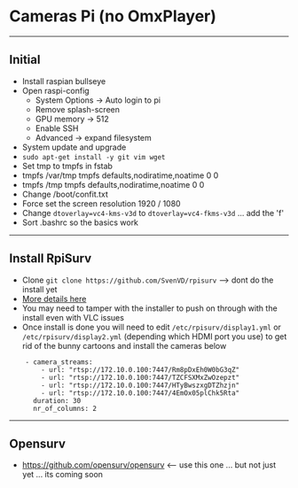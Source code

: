 # Cameras Pi (no OmxPlayer)

----

## Initial
* Install raspian bullseye
* Open raspi-config
  * System Options -> Auto login to pi
  * Remove splash-screen
  * GPU memory -> 512
  * Enable SSH
  * Advanced -> expand filesystem
* System update and upgrade
* `sudo apt-get install -y git vim wget`
* Set tmp to tmpfs in fstab
*  tmpfs /var/tmp tmpfs defaults,nodiratime,noatime 0 0
*  tmpfs /tmp tmpfs defaults,nodiratime,noatime 0 0
* Change /boot/confit.txt
*  Force set the screen resolution 1920 / 1080
*  Change `dtoverlay=vc4-kms-v3d` to `dtoverlay=vc4-fkms-v3d` ... add the 'f'
* Sort .bashrc so the basics work

----
## Install RpiSurv
* Clone `git clone https://github.com/SvenVD/rpisurv` --> dont do the install yet
* [More details here](https://github.com/SvenVD/rpisurv)
* You may need to tamper with the installer to push on through with the install even with VLC issues
* Once install is done you will need to edit `/etc/rpisurv/display1.yml` or `/etc/rpisurv/display2.yml` (depending which HDMI port you use) to get rid of the bunny cartoons and install the cameras below
```
    - camera_streams:
        - url: "rtsp://172.10.0.100:7447/Rm8pDxEh0W0bG3qZ"
        - url: "rtsp://172.10.0.100:7447/TZCFSXMxZwOzepzt"
        - url: "rtsp://172.10.0.100:7447/HTyBwszxgDTZhzjn"
        - url: "rtsp://172.10.0.100:7447/4EmOx05plChk5Rta"
      duration: 30
      nr_of_columns: 2
```
----
## Opensurv
* https://github.com/opensurv/opensurv <-- use this one ... but not just yet ... its coming soon



